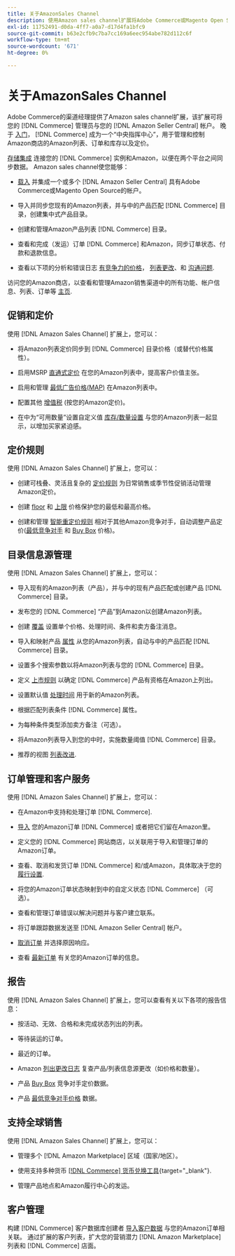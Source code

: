 ```yaml
---
title: 关于AmazonSales Channel
description: 使用Amazon sales channel扩展将Adobe Commerce或Magento Open Source与您的Amazon Seller Central帐户无缝集成。
exl-id: 11752491-d0da-4ff7-a0a7-d17d4fa1bfc9
source-git-commit: b63e2cfb9c7ba7cc169a6eec954abe782d112c6f
workflow-type: tm+mt
source-wordcount: '671'
ht-degree: 0%

---
```


# 关于AmazonSales Channel

Adobe Commerce的渠道经理提供了Amazon sales channel扩展，该扩展可将您的 [!DNL Commerce] 管理员与您的 [!DNL Amazon Seller Central] 帐户。 晚于 [入门](./amazon-onboarding-home.md)， [!DNL Commerce] 成为一个“中央指挥中心”，用于管理和控制Amazon商店的Amazon列表、订单和库存以及定价。

[存储集成](./store-integration.md) 连接您的 [!DNL Commerce] 实例和Amazon，以便在两个平台之间同步数据。 Amazon sales channel使您能够：

- [载入](./amazon-onboarding-home.md) 并集成一个或多个 [!DNL Amazon Seller Central] 具有Adobe Commerce或Magento Open Source的帐户。

- 导入并同步您现有的Amazon列表，并与中的产品匹配 [!DNL Commerce] 目录，创建集中式产品目录。

- 创建和管理Amazon产品列表 [!DNL Commerce] 目录。

- 查看和完成（发运）订单 [!DNL Commerce] 和Amazon，同步订单状态、付款和退款信息。

- 查看以下项的分析和错误日志 [有竞争力的价格](./competitive-price-analysis.md)， [列表更改](./listing-changes-log.md)、和 [沟通问题](./communication-errors-log.md).

访问您的Amazon商店，以查看和管理Amazon销售渠道中的所有功能、帐户信息、列表、订单等 [主页](./amazon-sales-channel-home.md).

## 促销和定价

使用 [!DNL Amazon Sales Channel] 扩展上，您可以：

- 将Amazon列表定价同步到 [!DNL Commerce] 目录价格（或替代价格属性）。

- 启用MSRP [直通式定价](./listing-price.md#configure-listing-price-settings) 在您的Amazon列表中，提高客户价值主张。

- 启用和管理 [最低广告价格(MAP)](./listing-price.md#configure-listing-price-settings) 在Amazon列表中。

- 配置其他 [增值税](./listing-price.md#configure-listing-price-settings) (按您的Amazon定价)。

- 在中为“可用数量”设置自定义值 [库存/数量设置](./stock-quantity.md#configure-stock--quantity-settings) 与您的Amazon列表一起显示，以增加买家紧迫感。

## 定价规则

使用 [!DNL Amazon Sales Channel] 扩展上，您可以：

- 创建可栈叠、灵活且复杂的 [定价规则](./pricing-products.md) 为日常销售或季节性促销活动管理Amazon定价。

- 创建 [floor](./floor-price.md) 和 [上限](./optional-ceiling-price.md) 价格保护您的最低和最高价格。

- 创建和管理 [智能重定价规则](./intelligent-repricing-rules.md) 相对于其他Amazon竞争对手，自动调整产品定价([最低竞争对手](./lowest-competitor-pricing.md) 和 [Buy Box](./buy-box-competitor-pricing.md) 价格)。

## 目录信息源管理

使用 [!DNL Amazon Sales Channel] 扩展上，您可以：

- 导入现有的Amazon列表（产品），并与中的现有产品匹配或创建产品 [!DNL Commerce] 目录。

- 发布您的 [!DNL Commerce] “产品”到Amazon以创建Amazon列表。

- 创建 [覆盖](./creating-editing-overrides.md) 设置单个价格、处理时间、条件和卖方备注消息。

- 导入和映射产品 [属性](./attributes-view.md) 从您的Amazon列表，自动与中的产品匹配 [!DNL Commerce] 目录。

- 设置多个搜索参数以将Amazon列表与您的 [!DNL Commerce] 目录。

- 定义 [上市规则](./listing-rules.md) 以确定 [!DNL Commerce] 产品有资格在Amazon上列出。

- 设置默认值 [处理时间](./product-listing-actions.md) 用于新的Amazon列表。

- 根据匹配列表条件 [!DNL Commerce] 属性。

- 为每种条件类型添加卖方备注（可选）。

- 将Amazon列表导入到您的中时，实施数量阈值 [!DNL Commerce] 目录。

- 推荐的视图 [列表改进](./listing-improvements.md).

## 订单管理和客户服务

使用 [!DNL Amazon Sales Channel] 扩展上，您可以：

- 在Amazon中支持和处理订单 [!DNL Commerce].

- [导入](./order-settings.md#configure-order-settings) 您的Amazon订单 [!DNL Commerce] 或者把它们留在Amazon里。

- 定义您的 [!DNL Commerce] 网站商店，以关联用于导入和管理订单的Amazon订单。

- 查看、取消和发货订单 [!DNL Commerce] 和/或Amazon，具体取决于您的 [履行设置](./fulfilled-by.md).

- 将您的Amazon订单状态映射到中的自定义状态 [!DNL Commerce] （可选）。

- 查看和管理订单错误以解决问题并与客户建立联系。

- 将订单跟踪数据发送至 [!DNL Amazon Seller Central] 帐户。

- [取消订单](./cancel-unshipped-order.md) 并选择原因响应。

- 查看 [最新订单](./amazon-store-dashboard.md) 有关您的Amazon订单的信息。

## 报告

使用 [!DNL Amazon Sales Channel] 扩展上，您可以查看有关以下各项的报告信息：

- 按活动、无效、合格和未完成状态列出的列表。

- 等待装运的订单。

- 最近的订单。

- Amazon [列出更改日志](./listing-changes-log.md) 复查产品/列表信息源更改（如价格和数量）。

- 产品 [Buy Box](./buy-box-competitor-pricing.md) 竞争对手定价数据。

- 产品 [最低竞争对手价格](./lowest-competitor-pricing.md) 数据。

## 支持全球销售

使用 [!DNL Amazon Sales Channel] 扩展上，您可以：

- 管理多个 [!DNL Amazon Marketplace] 区域（国家/地区）。

- 使用支持多种货币 [[!DNL Commerce] 货币兑换工具](https://docs.magento.com/user-guide/stores/currency-configuration.html){target="_blank"}.

- 管理产品地点和Amazon履行中心的发运。

## 客户管理

构建 [!DNL Commerce] 客户数据库创建者 [导入客户数据](./order-settings.md#configure-order-settings) 与您的Amazon订单相关联。 通过扩展的客户列表，扩大您的营销潜力 [!DNL Amazon Marketplace] 列表和 [!DNL Commerce] 店面。
